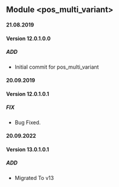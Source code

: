 ## Module <pos_multi_variant>

#### 21.08.2019
#### Version 12.0.1.0.0
##### ADD
- Initial commit for pos_multi_variant

#### 20.09.2019
#### Version 12.0.1.0.1
##### FIX
- Bug Fixed.

#### 20.09.2022
#### Version 13.0.1.0.1
##### ADD
- Migrated To v13
